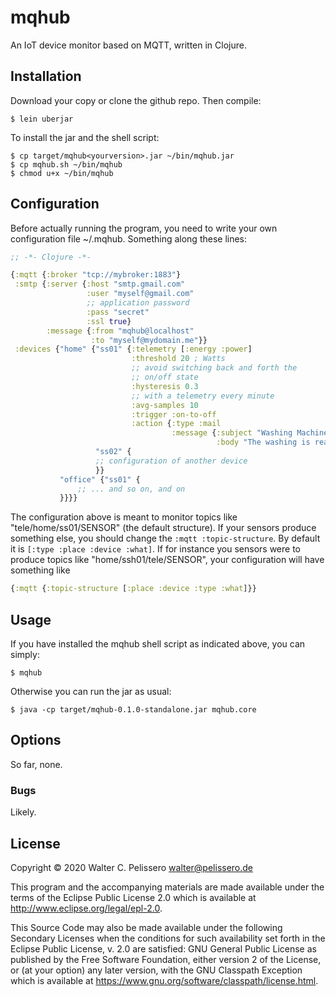 # mqhub

An IoT device monitor based on MQTT, written in Clojure.

## Installation

Download your copy or clone the github repo.  Then compile:

    $ lein uberjar

To install the jar and the shell script:

	$ cp target/mqhub<yourversion>.jar ~/bin/mqhub.jar
	$ cp mqhub.sh ~/bin/mqhub
	$ chmod u+x ~/bin/mqhub

## Configuration

Before actually running the program, you need to write your own
configuration file ~/.mqhub.  Something along these lines:

``` clojure
;; -*- Clojure -*-

{:mqtt {:broker "tcp://mybroker:1883"}
 :smtp {:server {:host "smtp.gmail.com"
                 :user "myself@gmail.com"
                 ;; application password
                 :pass "secret"
                 :ssl true}
        :message {:from "mqhub@localhost"
                  :to "myself@mydomain.me"}}
 :devices {"home" {"ss01" {:telemetry [:energy :power]
                           :threshold 20 ; Watts
                           ;; avoid switching back and forth the
                           ;; on/off state
                           :hysteresis 0.3
                           ;; with a telemetry every minute
                           :avg-samples 10
                           :trigger :on-to-off
                           :action {:type :mail
                                    :message {:subject "Washing Machine"
                                              :body "The washing is ready to hang!"}}}
                   "ss02" {
				   ;; configuration of another device
				   }}
           "office" {"ss01" {
		       ;; ... and so on, and on
		   }}}}
```

The configuration above is meant to monitor topics like
"tele/home/ss01/SENSOR" (the default structure).  If your sensors
produce something else, you should change the `:mqtt
:topic-structure`.  By default it is `[:type :place :device :what]`.
If for instance you sensors were to produce topics like
"home/ssh01/tele/SENSOR", your configuration will have something like

``` clojure
{:mqtt {:topic-structure [:place :device :type :what]}}
```

## Usage

If you have installed the mqhub shell script as indicated above, you
can simply:

	$ mqhub
	
Otherwise you can run the jar as usual:

    $ java -cp target/mqhub-0.1.0-standalone.jar mqhub.core


## Options

So far, none.


### Bugs

Likely.


## License

Copyright © 2020 Walter C. Pelissero <walter@pelissero.de>

This program and the accompanying materials are made available under the
terms of the Eclipse Public License 2.0 which is available at
http://www.eclipse.org/legal/epl-2.0.

This Source Code may also be made available under the following Secondary
Licenses when the conditions for such availability set forth in the Eclipse
Public License, v. 2.0 are satisfied: GNU General Public License as published by
the Free Software Foundation, either version 2 of the License, or (at your
option) any later version, with the GNU Classpath Exception which is available
at https://www.gnu.org/software/classpath/license.html.
